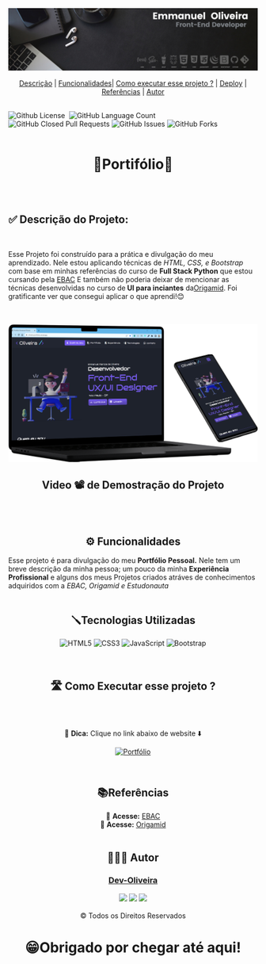  <img src="https://github.com/emmanuelmarcosdeoliveira/bikcraft/blob/main/img/bikcraft-readme/Banner.png">
<br>
<div align="center">

[Descrição](#--descrição-do-projeto-) |
[Funcionalidades](#%EF%B8%8F-funcionalidades)|
[Como executar esse projeto ?](#%EF%B8%8F-como-executar-esse-projeto-) |
[Deploy](#%EF%B8%8Fdeploy) |
[Referências](#-referências-) |
[Autor](#-autor-) 
</div>
<br>
<div style="display: inline_block">
<img alt="Github License" src="https://img.shields.io/github/license/emmanuelmarcosdeoliveira/oliveira-portifolio" />
<img alt="" src="https://img.shields.io/github/repo-size/emmanuelmarcosdeoliveira/oliveira-portifolio" />
<img alt="GitHub Language Count" src="https://img.shields.io/github/languages/count/emmanuelmarcosdeoliveira/oliveira-portifolio" />
<img alt="GitHub Closed Pull Requests" src="https://img.shields.io/github/issues-pr-closed/emmanuelmarcosdeoliveira/oliveira-portifolio" />
<img alt="GitHub Issues" src="https://img.shields.io/github/issues/emmanuelmarcosdeoliveira/oliveira-portifolio" />
<img alt="GitHub Forks" src="https://img.shields.io/github/forks/emmanuelmarcosdeoliveira/oliveira-portifolio" />
  </div>

<br>




<div align="center"> 
<h1 text-align="center"> 🌟Portifólio🌟</h1> 
</div>
<br>
<br>
<div align='left'>
<h2> ✅ Descrição do Projeto: </h2> 
<div>


<br>
<p align='left' width="400">
   Esse Projeto foi construído para a prática e divulgação do meu aprendizado. Nele estou aplicando técnicas de  <em>HTML, CSS, e Bootstrap</em> com base em minhas referências do curso de <strong>Full Stack Python</strong> que estou cursando pela <a href="https://ebaconline.com.br/">EBAC</a> E também não poderia deixar de mencionar as técnicas desenvolvidas no curso de<strong> UI para inciantes</strong> da<a href="https://www.origamid.com/">Origamid</a>. Foi gratificante ver que consegui aplicar o que aprendi!😊 </p>
<br>
<br>
<img src="./assets/readme/portfolio-apr.png" alt="Imagem Notebook"/>

<div align="center">
<h2> Video 📽️ de Demostração do Projeto</h2>



</div>
<br>
<br>

<div align='center'>
  <h2>⚙️ Funcionalidades</h2>
<div>
<p align ="left"> Esse projeto é para divulgação do meu <strong>Portfólio Pessoal.</strong> Nele tem um breve descrição da minha pessoa; um pouco da minha <strong>Experiência Profissional</strong> e alguns dos meus Projetos criados atráves de conhecimentos adquiridos com a <em>EBAC, Origamid e Estudonauta</em>  
<br>
<br>

<div align='center'>
<h2>🪛Tecnologias Utilizadas </h2>
</div>

<div>
<img src="https://img.shields.io/badge/HTML5-E34F26?style=for-the-badge&logo=html5&logoColor=white" alt="HTML5"/>
<img src="https://img.shields.io/badge/CSS-239120?&style=for-the-badge&logo=css3&logoColor=white" alt="CSS3 "/>
<img src="https://img.shields.io/badge/JavaScript-F7DF1E?style=for-the-badge&logo=javascript&logoColor=black" alt="JavaScript"/>
<img src="https://img.shields.io/badge/Bootstrap-563D7C?style=for-the-badge&logo=bootstrap&logoColor=white" alt="Bootstrap"/>

</div>

<br>
<br>

</div>

<div align='center'>
 <h2>🛣️ Como Executar esse projeto ?</h2>
</div>
<br>
<br>

 :memo: **Dica:** Clique no link abaixo de website ⬇️

[![Portfólio](https://img.shields.io/website-up-down-green-red/http/monip.org.svg)](https://oliveira-portifolio.vercel.app/)
 

<br>

<div align='center'>
<h2> 📚Referências </h2>
 </div>
<div align="center">

 :memo: **Acesse:** [EBAC](https://ebaconline.com.br/)<br>
 :memo: **Acesse:** [Origamid](https://origamid.com/)
<br>
<br>

</div>
<div align='center'>
 <h2>👨🏻‍🦱 Autor </h2>
<h3> <a href="https://oliveira-portifolio.vercel.app/">Dev-Oliveira</a> </h3>
   <a href ="https://wa.me/5511968336094"><img src="https://img.shields.io/badge/WhatsApp-25D366?style=for-the-badge&logo=whatsapp&logoColor=white"></a>
  <a href = "mailto:emmanuelmarcosdeoliveira@gmail.com"><img src="https://img.shields.io/badge/-Gmail-%23333?style=for-the-badge&logo=gmail&logoColor=white" target="_blank"></a>
   <a href="https://www.linkedin.com/in/oliveira-marcos-emmanuel?lipi=urn%3Ali%3Apage%3Ad_flagship3_profile_view_base_contact_details%3BUetG4s3ZT76Byt3XWdZ2Tg%3D%3D" target="_blank"><img src="https://img.shields.io/badge/-LinkedIn-%230077B5?style=for-the-badge&logo=linkedin&logoColor=white" target="_blank"></a>

<br>
<br>  
&copy; Todos os Direitos Reservados

<h1> 😁Obrigado por chegar até aqui!</h1>
</div>
